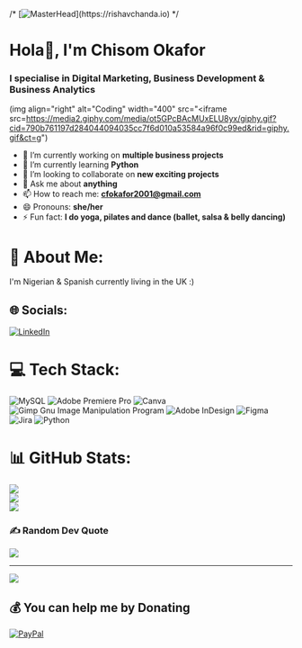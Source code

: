 /* [![MasterHead](https://1.bp.blogspot.com/-7A4WynwLsM...)](https://rishavchanda.io) */
<h1 align="centre"> Hola👋, I'm Chisom Okafor</h1>
<h3 align="centre"> I specialise in Digital Marketing, Business Development & Business Analytics</h3>

(img align="right" alt="Coding" width="400" src="<iframe src=https://media2.giphy.com/media/ot5GPcBAcMUxELU8yx/giphy.gif?cid=790b761197d284044094035cc7f6d010a53584a96f0c99ed&rid=giphy.gif&ct=g")

- 🔭 I’m currently working on **multiple business projects**
- 🌱 I’m currently learning **Python**
- 👯 I’m looking to collaborate on **new exciting projects**
- 💬 Ask me about **anything**
- 📫 How to reach me: **cfokafor2001@gmail.com**
- 😄 Pronouns: **she/her**
- ⚡ Fun fact: **I do yoga, pilates and dance (ballet, salsa & belly dancing)**

# 💫 About Me:
I'm Nigerian & Spanish currently living in the UK :)


## 🌐 Socials:
[![LinkedIn](https://img.shields.io/badge/LinkedIn-%230077B5.svg?logo=linkedin&logoColor=white)](https://linkedin.com/in/https://www.linkedin.com/in/chisom-favour-okafor-ofoegbu-65b260163) 

# 💻 Tech Stack:
![MySQL](https://img.shields.io/badge/mysql-%2300f.svg?style=flat&logo=mysql&logoColor=white) ![Adobe Premiere Pro](https://img.shields.io/badge/Adobe%20Premiere%20Pro-9999FF.svg?style=flat&logo=Adobe%20Premiere%20Pro&logoColor=white) ![Canva](https://img.shields.io/badge/Canva-%2300C4CC.svg?style=flat&logo=Canva&logoColor=white) ![Gimp Gnu Image Manipulation Program](https://img.shields.io/badge/Gimp-657D8B?style=flat&logo=gimp&logoColor=FFFFFF) ![Adobe InDesign](https://img.shields.io/badge/Adobe%20InDesign-49021F?style=flat&logo=adobeindesign&logoColor=white) 	![Figma](https://img.shields.io/badge/figma-%23F24E1E.svg?style=flat&logo=figma&logoColor=white) ![Jira](https://img.shields.io/badge/jira-%230A0FFF.svg?style=flat&logo=jira&logoColor=white) ![Python](https://img.shields.io/badge/python-3670A0?style=flat&logo=python&logoColor=ffdd54)
# 📊 GitHub Stats:
![](https://github-readme-stats.vercel.app/api?username=ChisomOkafor&theme=midnight-purple&hide_border=false&include_all_commits=false&count_private=false)<br/>
![](https://github-readme-streak-stats.herokuapp.com/?user=ChisomOkafor&theme=midnight-purple&hide_border=false)<br/>
![](https://github-readme-stats.vercel.app/api/top-langs/?username=ChisomOkafor&theme=midnight-purple&hide_border=false&include_all_commits=false&count_private=false&layout=compact)

### ✍️ Random Dev Quote
![](https://quotes-github-readme.vercel.app/api?type=horizontal&theme=tokyonight)

---
[![](https://visitcount.itsvg.in/api?id=ChisomOkafor&icon=4&color=11)](https://visitcount.itsvg.in)

  ## 💰 You can help me by Donating
  [![PayPal](https://img.shields.io/badge/PayPal-00457C?style=for-the-badge&logo=paypal&logoColor=white)](https://paypal.me/@favour2001) 

  
<!-- Proudly created with GPRM ( https://gprm.itsvg.in ) -->

